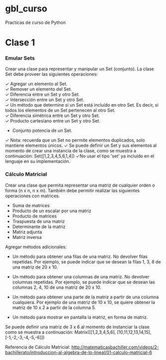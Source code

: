 # gbl_curso
Practicas de curso de Python



# Clase 1
  
### Emular Sets
Crear una clase para representar y manipular un Set (conjunto). La clase Set debe proveer las siguientes operaciones:


✓ Agregar un elemento al Set.  
✓ Remover un elemento del Set.  
✓ Diferencia entre un Set y otro Set.  
✓ Intersección entre un Set y otro Set.  
✓ Un método que determine si un Set está incluído en otro Set. Es decir, si todos los elementos de un Set pertenecen al otro Set.  
✓ Diferencia simétrica entre un Set y otro Set.  
✓ Producto cartesiano entre un Set y otro Set.
- Conjunto potencia de un Set.  


✓ Nota: recuerda que un Set no permite elementos duplicados, solo mantiene elementos únicos.
✓ Se puede definir un Set y sus elementos al momento de crear una instancia de la clase, como se muestra a continuación:
Set([1,2,3,4,5,6,1,4])
✓No usar el tipo 'set' ya incluído en el lenguaje en su implementación.  






### Cálculo Matricial  
Crear una clase que permita representar una matriz de cualquier orden o forma (n x n, n x m).
También debe permitir realizar las siguientes operaciones con matrices.


- Suma de matrices
- Producto de un escalar por una matriz
- Producto de matrices
- Traspuesta de una matriz
- Determinante de la matriz
- Matriz adjunta
- Matriz inversa


Agregar métodos adicionales:


- Un método para obtener una filas de una matriz. No devolver filas repetidas.
Por ejemplo, se puede indicar que se desean la filas 1, 3, 8 de una matriz de 20 x 10.


- Un método para obtener una columnas de una matriz. No devolver columnas repetidas.
Por ejemplo, se puede indicar que se desean las columnas 2, 4, 10 de una matriz de 20 x 10.


- Un método para obtener una parte de la matriz a partir de una columna cualquiera.
Por ejemplo de una matriz de 10 x 10, se quiere obtener la matriz de 10 x 2 a partir de la columna 5.


- Un método para mostrar en pantalla la matriz, en forma de matriz.


Se puede definir una matriz de 3 x 6 al momento de instanciar la clase como se muestra a continuación:
Matrix([[1,2,3,4,5,6],
	[10,11,12,13,14,15],
	[-1,-2,-3,-4,-5,-6]])


Referencia de Cálculo Matricial:
http://matematicasbachiller.com/videos/2-bachillerato/introduccion-al-algebra-de-lo-lineal/01-calculo-matricial-6
